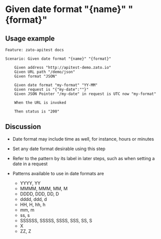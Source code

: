 
Given date format "{name}" "{format}"
=============================================================================================================

Usage example
-------------

```
Feature: zato-apitest docs

Scenario: Given date format "{name}" "{format}"

    Given address "http://apitest-demo.zato.io"
    Given URL path "/demo/json"
    Given format "JSON"

    Given date format "my-format" "YY-MM"
    Given request is "{"my-date":""}"
    Given JSON Pointer "/my-date" in request is UTC now "my-format"

    When the URL is invoked

    Then status is "200"
```

Discussion
----------

* Date format may include time as well, for instance, hours or minutes
* Set any date format desirable using this step
* Refer to the pattern by its label in later steps, such as when setting a date in a request

* Patterns available to use in date formats are

  * YYYY, YY
  * MMMM, MMM, MM, M
  * DDDD, DDD, DD, D
  * dddd, ddd, d
  * HH, H, hh, h
  * mm, m
  * ss, s
  * SSSSSS, SSSSS, SSSS, SSS, SS, S
  * X
  * ZZ, Z